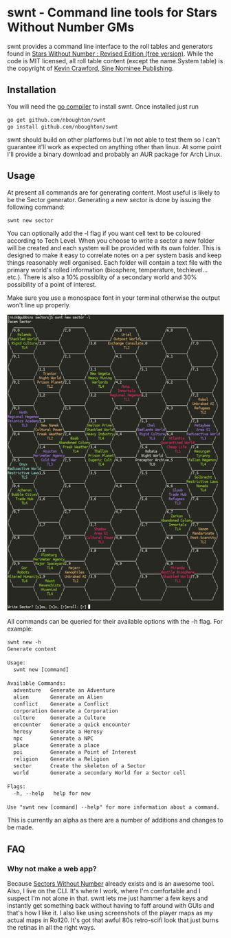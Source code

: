 # swnt - Command line tools for Stars Without Number GMs

swnt provides a command line interface to the roll tables and generators found in [Stars Without Number : Revised Edition (free version)](https://www.drivethrurpg.com/product/230009/Stars-Without-Number-Revised-Edition-Free-Version).
While the code is MIT licensed, all roll table content (except the name.System table) is the copyright of [Kevin Crawford, Sine Nominee Publishing](https://sinenominepublishing.com/).

## Installation

You will need the [go compiler](https://golang.org/) to install swnt. Once installed just run

    go get github.com/nboughton/swnt
    go install github.com/nboughton/swnt

swnt should build on other platforms but I'm not able to test them so I can't guarantee it'll work as expected on anything other than linux. At some point I'll provide
a binary download and probably an AUR package for Arch Linux.

## Usage

At present all commands are for generating content. Most useful is likely to be the Sector generator. Generating a new sector is done by issuing the following command:

    swnt new sector

You can optionally add the -l flag if you want cell text to be coloured according to Tech Level. When you choose to write a sector a new folder will be created and each system will be provided with its own folder. This is designed to make it easy to correlate notes on a per system basis and keep things reasonably well organised. Each folder will contain a text file with the primary world's rolled information (biosphere, temperature, techlevel... etc.). There is also a 10% possiblity of a secondary world and 30% possibility of a point of interest.

Make sure you use a monospace font in your terminal otherwise the output won't line up properly.

![A generated sector](screenshot.png "A generated sector")

All commands can be queried for their available options with the -h flag. For example:

    swnt new -h
    Generate content

    Usage:
      swnt new [command]

    Available Commands:
      adventure   Generate an Adventure
      alien       Generate an Alien
      conflict    Generate a Conflict
      corporation Generate a Corporation
      culture     Generate a Culture
      encounter   Generate a quick encounter
      heresy      Generate a Heresy
      npc         Generate a NPC
      place       Generate a place
      poi         Generate a Point of Interest
      religion    Generate a Religion
      sector      Create the skeleton of a Sector
      world       Generate a secondary World for a Sector cell

    Flags:
      -h, --help   help for new

    Use "swnt new [command] --help" for more information about a command.

This is currently an alpha as there are a number of additions and changes to be made.

## FAQ

### Why not make a web app?

Because [Sectors Without Number](https://sectorswithoutnumber.com/) already exists and is an awesome tool. Also, I live on the CLI. It's where I work, where I'm comfortable and I suspect I'm not alone in that. swnt lets me just hammer a few keys and instantly get something back without having to faff around with GUIs and that's how I like it. I also like using screenshots of the player maps as my actual maps in Roll20. It's got that awful 80s retro-scifi look that just burns the retinas in all the right ways.
